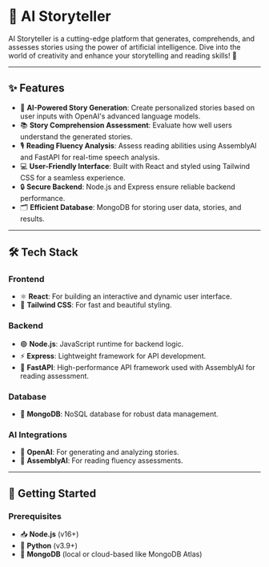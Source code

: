 # 🌟 AI Storyteller

AI Storyteller is a cutting-edge platform that generates, comprehends, and assesses stories using the power of artificial intelligence. Dive into the world of creativity and enhance your storytelling and reading skills! 🚀

---

## ✨ Features

- 📝 **AI-Powered Story Generation**: Create personalized stories based on user inputs with OpenAI's advanced language models.
- 📚 **Story Comprehension Assessment**: Evaluate how well users understand the generated stories.
- 🎙️ **Reading Fluency Analysis**: Assess reading abilities using AssemblyAI and FastAPI for real-time speech analysis.
- 💻 **User-Friendly Interface**: Built with React and styled using Tailwind CSS for a seamless experience.
- 🔒 **Secure Backend**: Node.js and Express ensure reliable backend performance.
- 🗂️ **Efficient Database**: MongoDB for storing user data, stories, and results.

---

## 🛠️ Tech Stack

### **Frontend**
- ⚛️ **React**: For building an interactive and dynamic user interface.
- 🎨 **Tailwind CSS**: For fast and beautiful styling.

### **Backend**
- 🟢 **Node.js**: JavaScript runtime for backend logic.
- ⚡ **Express**: Lightweight framework for API development.
- 🚀 **FastAPI**: High-performance API framework used with AssemblyAI for reading assessment.

### **Database**
- 🍃 **MongoDB**: NoSQL database for robust data management.

### **AI Integrations**
- 🤖 **OpenAI**: For generating and analyzing stories.
- 🎤 **AssemblyAI**: For reading fluency assessments.

---

## 🚀 Getting Started

### Prerequisites
- 📥 **Node.js** (v16+)
- 🐍 **Python** (v3.9+)
- 🍃 **MongoDB** (local or cloud-based like MongoDB Atlas)


